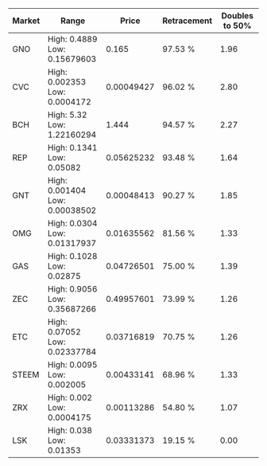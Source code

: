 | Market | Range | Price| Retracement | Doubles to 50% |
| --- | --- | --- | --- | --- |
| GNO | High: 0.4889<br />Low: 0.15679603 | 0.165 | 97.53 % | 1.96 |
| CVC | High: 0.002353<br />Low: 0.0004172 | 0.00049427 | 96.02 % | 2.80 |
| BCH | High: 5.32<br />Low: 1.22160294 | 1.444 | 94.57 % | 2.27 |
| REP | High: 0.1341<br />Low: 0.05082 | 0.05625232 | 93.48 % | 1.64 |
| GNT | High: 0.001404<br />Low: 0.00038502 | 0.00048413 | 90.27 % | 1.85 |
| OMG | High: 0.0304<br />Low: 0.01317937 | 0.01635562 | 81.56 % | 1.33 |
| GAS | High: 0.1028<br />Low: 0.02875 | 0.04726501 | 75.00 % | 1.39 |
| ZEC | High: 0.9056<br />Low: 0.35687266 | 0.49957601 | 73.99 % | 1.26 |
| ETC | High: 0.07052<br />Low: 0.02337784 | 0.03716819 | 70.75 % | 1.26 |
| STEEM | High: 0.0095<br />Low: 0.002005 | 0.00433141 | 68.96 % | 1.33 |
| ZRX | High: 0.002<br />Low: 0.0004175 | 0.00113286 | 54.80 % | 1.07 |
| LSK | High: 0.038<br />Low: 0.01353 | 0.03331373 | 19.15 % | 0.00 |
